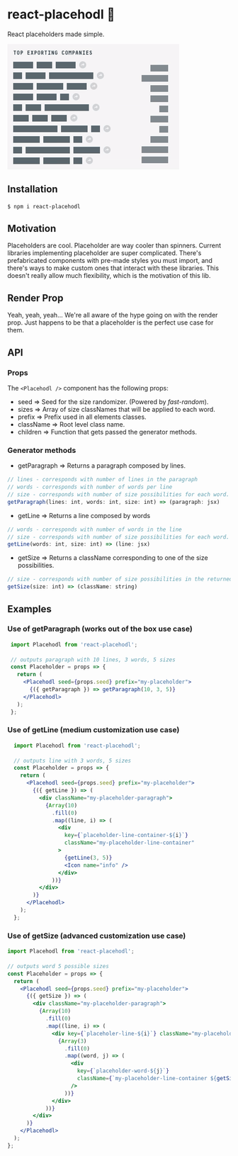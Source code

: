 # react-placehodl 📌
React placeholders made simple.

![react-placehodl](placehodl.gif)

## Installation
```bash
$ npm i react-placehodl
```

## Motivation
Placeholders are cool. Placeholder are way cooler than spinners. Current libraries implementing 
placeholder are super complicated. There's prefabricated components with pre-made styles you must
 import, and there's ways to make custom ones that interact with these libraries. This doesn't 
 really allow much flexibility, which is the motivation of this lib.
 
## Render Prop
Yeah, yeah, yeah... We're all aware of the hype going on with the render prop. Just happens to be 
that a placeholder is the perfect use case for them.

## API

### Props
The `<Placehodl />` component has the following props:
- seed => Seed for the size randomizer. (Powered by _fast-random_).
- sizes => Array of size classNames that will be applied to each word.
- prefix => Prefix used in all elements classes.
- className => Root level class name.
- children => Function that gets passed the generator methods.

### Generator methods
- getParagraph => Returns a paragraph composed by lines. 
```js
// lines - corresponds with number of lines in the paragraph
// words - corresponds with number of words per line
// size - corresponds with number of size possibilities for each word.
getParagraph(lines: int, words: int, size: int) => (paragraph: jsx)
```

- getLine => Returns a line composed by words
```js
// words - corresponds with number of words in the line
// size - corresponds with number of size possibilities for each word.
getLine(words: int, size: int) => (line: jsx)
```

- getSize => Returns a className corresponding to one of the size possibilities.
```js
// size - corresponds with number of size possibilities in the returned className.
getSize(size: int) => (className: string)
```

## Examples

### Use of getParagraph (works out of the box use case)
```jsx
 import Placehodl from 'react-placehodl';
 
 // outputs paragraph with 10 lines, 3 words, 5 sizes
 const Placeholder = props => {
   return (
     <Placehodl seed={props.seed} prefix="my-placeholder">
       {({ getParagraph }) => getParagraph(10, 3, 5)}
     </Placehodl>
   );
 };
```

### Use of getLine (medium customization use case)
```jsx
  import Placehodl from 'react-placehodl';
  
  // outputs line with 3 words, 5 sizes
  const Placeholder = props => {
    return (
      <Placehodl seed={props.seed} prefix="my-placeholder">
        {({ getLine }) => (
          <div className="my-placeholder-paragraph">
            {Array(10)
              .fill(0)
              .map((line, i) => (
                <div
                  key={`placeholder-line-container-${i}`}
                  className="my-placeholder-line-container"
                >
                  {getLine(3, 5)}
                  <Icon name="info" />
                </div>
              ))}
          </div>
        )}
      </Placehodl>
    );
  };
```

### Use of getSize (advanced customization use case)
```jsx
import Placehodl from 'react-placehodl';

// outputs word 5 possible sizes
const Placeholder = props => {
  return (
    <Placehodl seed={props.seed} prefix="my-placeholder">
      {({ getSize }) => (
        <div className="my-placeholder-paragraph">
          {Array(10)
            .fill(0)
            .map((line, i) => (
              <div key={`placeholer-line-${i}`} className="my-placeholder-line">
                {Array(3)
                  .fill(0)
                  .map((word, j) => (
                    <div
                      key={`placeholder-word-${j}`}
                      className={`my-placeholder-line-container ${getSize(5)}`}
                    />
                  ))}
              </div>
            ))}
        </div>
      )}
    </Placehodl>
  );
};
```

